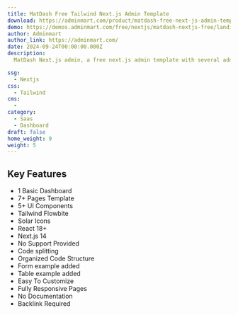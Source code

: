 ```yaml
---
title: MatDash Free Tailwind Next.js Admin Template
download: https://adminmart.com/product/matdash-free-next-js-admin-template/?ref=317
demo: https://demos.adminmart.com/free/nextjs/matdash-nextjs-free/landingpage/index.html
author: Adminmart
author_link: https://adminmart.com/
date: 2024-09-24T00:00:00.000Z
description: 
  MatDash Next.js admin, a free next.js admin template with several additional features that is eye-catching and elegantly designed. With its sleek design, MatDash next.js admin gives your next project a professional and engaging look. It has everything you need to create an amazing web app.

ssg:
  - Nextjs
css:
  - Tailwind
cms:
  - 
category:
  - Saas
  - Dashboard
draft: false
home_weight: 9
weight: 5
---
```


## Key Features

- 1 Basic Dashboard
- 7+ Pages Template
- 5+ UI Components
- Tailwind Flowbite
- Solar Icons
- React 18+
- Next.js 14
- No Support Provided
- Code splitting
- Organized Code Structure
- Form example added
- Table example added
- Easy To Customize
- Fully Responsive Pages
- No Documentation
- Backlink Required